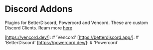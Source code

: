 # Discord Addons
Plugins for BetterDiscord, Powercord and Vencord. These are custom Discord Clients. Ream more [here](https://vencord.dev/faq/#)

[https://vencord.dev/]: # 'Vencord'         [https://betterdiscord.app/]: # 'BetterDiscord'         [https://powercord.dev/]: # 'Powercord'

[Button Example]: https://img.shields.io/badge/Title-37a779?style=for-the-badge
